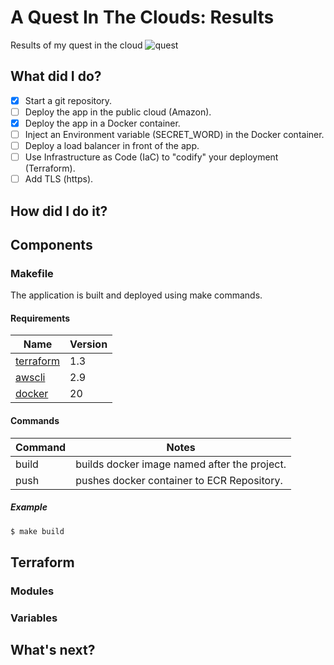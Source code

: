 # A Quest In The Clouds: Results
Results of my quest in the cloud
![quest](https://user-images.githubusercontent.com/2027534/215284609-361c15ff-8ee1-4f98-a543-8b5bf51091c7.gif)


## What did I do?

- [X] Start a git repository. 
- [ ] Deploy the app in the public cloud (Amazon).
- [X] Deploy the app in a Docker container. 
- [ ] Inject an Environment variable (SECRET_WORD) in the Docker container. 
- [ ] Deploy a load balancer in front of the app.
- [ ] Use Infrastructure as Code (IaC) to "codify" your deployment (Terraform).
- [ ] Add TLS (https).

## How did I do it?



## Components

### Makefile
The application is built and deployed using make commands. 

#### Requirements
| Name | Version |
| ---- | ------- | 
| [terraform](https://www.terraform.io/) | 1.3 | 
| [awscli](https://aws.amazon.com/cli/) | 2.9 | 
| [docker](https://www.docker.com/) | 20 | 

#### Commands
| Command | Notes |
| ------- | ----- |
| build | builds docker image named after the project. |
| push |  pushes docker container to ECR Repository. |

##### Example 
```sh
$ make build
```
## Terraform

### Modules

### Variables


## What's next?




